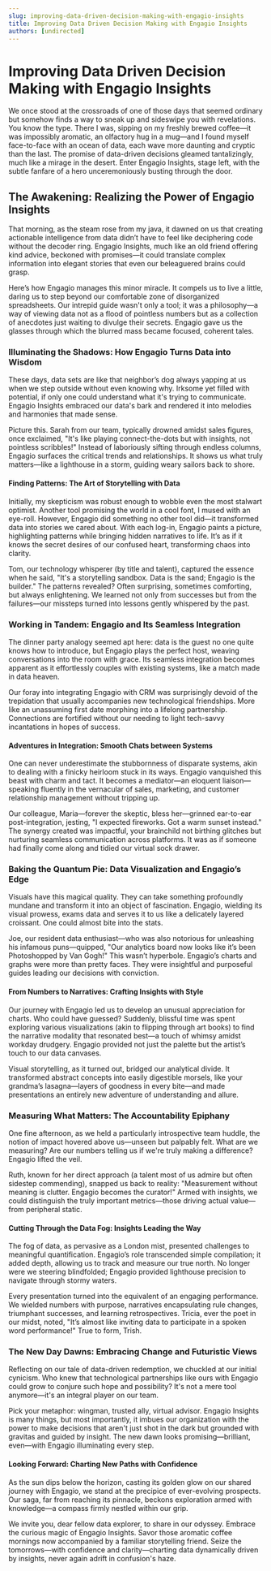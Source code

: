 ```yaml
---
slug: improving-data-driven-decision-making-with-engagio-insights
title: Improving Data Driven Decision Making with Engagio Insights
authors: [undirected]
---
```



# Improving Data Driven Decision Making with Engagio Insights

We once stood at the crossroads of one of those days that seemed ordinary but somehow finds a way to sneak up and sideswipe you with revelations. You know the type. There I was, sipping on my freshly brewed coffee—it was impossibly aromatic, an olfactory hug in a mug—and I found myself face-to-face with an ocean of data, each wave more daunting and cryptic than the last. The promise of data-driven decisions gleamed tantalizingly, much like a mirage in the desert. Enter Engagio Insights, stage left, with the subtle fanfare of a hero unceremoniously busting through the door.

## The Awakening: Realizing the Power of Engagio Insights

That morning, as the steam rose from my java, it dawned on us that creating actionable intelligence from data didn’t have to feel like deciphering code without the decoder ring. Engagio Insights, much like an old friend offering kind advice, beckoned with promises—it could translate complex information into elegant stories that even our beleaguered brains could grasp.

Here’s how Engagio manages this minor miracle. It compels us to live a little, daring us to step beyond our comfortable zone of disorganized spreadsheets. Our intrepid guide wasn't only a tool; it was a philosophy—a way of viewing data not as a flood of pointless numbers but as a collection of anecdotes just waiting to divulge their secrets. Engagio gave us the glasses through which the blurred mass became focused, coherent tales.

### Illuminating the Shadows: How Engagio Turns Data into Wisdom

These days, data sets are like that neighbor’s dog always yapping at us when we step outside without even knowing why. Irksome yet filled with potential, if only one could understand what it's trying to communicate. Engagio Insights embraced our data's bark and rendered it into melodies and harmonies that made sense.

Picture this. Sarah from our team, typically drowned amidst sales figures, once exclaimed, "It's like playing connect-the-dots but with insights, not pointless scribbles!" Instead of laboriously sifting through endless columns, Engagio surfaces the critical trends and relationships. It shows us what truly matters—like a lighthouse in a storm, guiding weary sailors back to shore.

#### Finding Patterns: The Art of Storytelling with Data

Initially, my skepticism was robust enough to wobble even the most stalwart optimist. Another tool promising the world in a cool font, I mused with an eye-roll. However, Engagio did something no other tool did—it transformed data into stories we cared about. With each log-in, Engagio paints a picture, highlighting patterns while bringing hidden narratives to life. It’s as if it knows the secret desires of our confused heart, transforming chaos into clarity.

Tom, our technology whisperer (by title and talent), captured the essence when he said, "It's a storytelling sandbox. Data is the sand; Engagio is the builder." The patterns revealed? Often surprising, sometimes comforting, but always enlightening. We learned not only from successes but from the failures—our missteps turned into lessons gently whispered by the past.

### Working in Tandem: Engagio and Its Seamless Integration

The dinner party analogy seemed apt here: data is the guest no one quite knows how to introduce, but Engagio plays the perfect host, weaving conversations into the room with grace. Its seamless integration becomes apparent as it effortlessly couples with existing systems, like a match made in data heaven.

Our foray into integrating Engagio with CRM was surprisingly devoid of the trepidation that usually accompanies new technological friendships. More like an unassuming first date morphing into a lifelong partnership. Connections are fortified without our needing to light tech-savvy incantations in hopes of success.

#### Adventures in Integration: Smooth Chats between Systems

One can never underestimate the stubbornness of disparate systems, akin to dealing with a finicky heirloom stuck in its ways. Engagio vanquished this beast with charm and tact. It becomes a mediator—an eloquent liaison—speaking fluently in the vernacular of sales, marketing, and customer relationship management without tripping up.

Our colleague, Maria—forever the skeptic, bless her—grinned ear-to-ear post-integration, jesting, "I expected fireworks. Got a warm sunset instead." The synergy created was impactful, your brainchild not birthing glitches but nurturing seamless communication across platforms. It was as if someone had finally come along and tidied our virtual sock drawer.

### Baking the Quantum Pie: Data Visualization and Engagio’s Edge

Visuals have this magical quality. They can take something profoundly mundane and transform it into an object of fascination. Engagio, wielding its visual prowess, exams data and serves it to us like a delicately layered croissant. One could almost bite into the stats.

Joe, our resident data enthusiast—who was also notorious for unleashing his infamous puns—quipped, "Our analytics board now looks like it’s been Photoshopped by Van Gogh!" This wasn’t hyperbole. Engagio’s charts and graphs were more than pretty faces. They were insightful and purposeful guides leading our decisions with conviction.

#### From Numbers to Narratives: Crafting Insights with Style

Our journey with Engagio led us to develop an unusual appreciation for charts. Who could have guessed? Suddenly, blissful time was spent exploring various visualizations (akin to flipping through art books) to find the narrative modality that resonated best—a touch of whimsy amidst workday drudgery. Engagio provided not just the palette but the artist’s touch to our data canvases.

Visual storytelling, as it turned out, bridged our analytical divide. It transformed abstract concepts into easily digestible morsels, like your grandma’s lasagna—layers of goodness in every bite—and made presentations an entirely new adventure of understanding and allure.

### Measuring What Matters: The Accountability Epiphany

One fine afternoon, as we held a particularly introspective team huddle, the notion of impact hovered above us—unseen but palpably felt. What are we measuring? Are our numbers telling us if we're truly making a difference? Engagio lifted the veil.

Ruth, known for her direct approach (a talent most of us admire but often sidestep commending), snapped us back to reality: "Measurement without meaning is clutter. Engagio becomes the curator!" Armed with insights, we could distinguish the truly important metrics—those driving actual value—from peripheral static.

#### Cutting Through the Data Fog: Insights Leading the Way

The fog of data, as pervasive as a London mist, presented challenges to meaningful quantification. Engagio’s role transcended simple compilation; it added depth, allowing us to track and measure our true north. No longer were we steering blindfolded; Engagio provided lighthouse precision to navigate through stormy waters.

Every presentation turned into the equivalent of an engaging performance. We wielded numbers with purpose, narratives encapsulating rule changes, triumphant successes, and learning retrospectives. Tricia, ever the poet in our midst, noted, "It’s almost like inviting data to participate in a spoken word performance!" True to form, Trish.

### The New Day Dawns: Embracing Change and Futuristic Views

Reflecting on our tale of data-driven redemption, we chuckled at our initial cynicism. Who knew that technological partnerships like ours with Engagio could grow to conjure such hope and possibility? It's not a mere tool anymore—it's an integral player on our team.

Pick your metaphor: wingman, trusted ally, virtual advisor. Engagio Insights is many things, but most importantly, it imbues our organization with the power to make decisions that aren't just shot in the dark but grounded with gravitas and guided by insight. The new dawn looks promising—brilliant, even—with Engagio illuminating every step.

#### Looking Forward: Charting New Paths with Confidence

As the sun dips below the horizon, casting its golden glow on our shared journey with Engagio, we stand at the precipice of ever-evolving prospects. Our saga, far from reaching its pinnacle, beckons exploration armed with knowledge—a compass firmly nestled within our grip.

We invite you, dear fellow data explorer, to share in our odyssey. Embrace the curious magic of Engagio Insights. Savor those aromatic coffee mornings now accompanied by a familiar storytelling friend. Seize the tomorrows—with confidence and clarity—charting data dynamically driven by insights, never again adrift in confusion's haze.